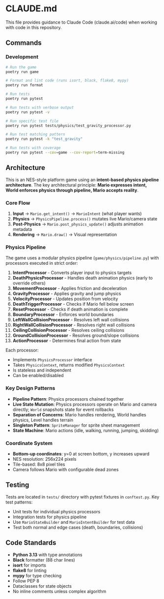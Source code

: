 # CLAUDE.md

This file provides guidance to Claude Code (claude.ai/code) when working with code in this repository.

## Commands

### Development

```bash
# Run the game
poetry run game

# Format and lint code (runs isort, black, flake8, mypy)
poetry run format

# Run tests
poetry run pytest

# Run tests with verbose output
poetry run pytest -v

# Run specific test file
poetry run pytest tests/physics/test_gravity_processor.py

# Run test matching pattern
poetry run pytest -k "test_gravity"

# Run tests with coverage
poetry run pytest --cov=game --cov-report=term-missing
```

## Architecture

This is an NES-style platform game using an **intent-based physics pipeline architecture**. The key architectural principle: **Mario expresses intent, World enforces physics through pipeline, Mario accepts reality**.

### Core Flow

1. **Input** → `Mario.get_intent()` → `MarioIntent` (what player wants)
2. **Physics** → `PhysicsPipeline.process()` mutates live Mario/camera state
3. **Post-Physics** → `Mario.post_physics_update()` adjusts animation metadata
4. **Rendering** → `Mario.draw()` → Visual representation

### Physics Pipeline

The game uses a modular physics pipeline (`game/physics/pipeline.py`) with processors executed in strict order:

1. **IntentProcessor** - Converts player input to physics targets
2. **DeathPhysicsProcessor** - Handles death animation physics (early to override others)
3. **MovementProcessor** - Applies friction and deceleration
4. **GravityProcessor** - Applies gravity and jump physics
5. **VelocityProcessor** - Updates position from velocity
6. **DeathTriggerProcessor** - Checks if Mario fell below screen
7. **ResetProcessor** - Checks if death animation is complete
8. **BoundaryProcessor** - Enforces world boundaries
9. **LeftWallCollisionProcessor** - Resolves left wall collisions
10. **RightWallCollisionProcessor** - Resolves right wall collisions
11. **CeilingCollisionProcessor** - Resolves ceiling collisions
12. **GroundCollisionProcessor** - Resolves ground/slope collisions
13. **ActionProcessor** - Determines final action from state

Each processor:

- Implements `PhysicsProcessor` interface
- Takes `PhysicsContext`, returns modified `PhysicsContext`
- Is stateless and independent
- Can be enabled/disabled

### Key Design Patterns

- **Pipeline Pattern**: Physics processors chained together
- **Live State Mutation**: Physics processors operate on Mario and camera directly; `World` snapshots state for event rollbacks
- **Separation of Concerns**: Mario handles rendering, World handles physics, Level handles terrain
- **Singleton Pattern**: `SpriteManager` for sprite sheet management
- **State Machine**: Mario actions (idle, walking, running, jumping, skidding)

### Coordinate System

- **Bottom-up coordinates**: y=0 at screen bottom, y increases upward
- NES resolution: 256x224 pixels
- Tile-based: 8x8 pixel tiles
- Camera follows Mario with configurable dead zones

## Testing

Tests are located in `tests/` directory with pytest fixtures in `conftest.py`. Key test patterns:

- Unit tests for individual physics processors
- Integration tests for physics pipeline
- Use `MarioStateBuilder` and `MarioIntentBuilder` for test data
- Test both normal and edge cases (death, boundaries, collisions)

## Code Standards

- **Python 3.13** with type annotations
- **Black** formatter (88 char lines)
- **isort** for imports
- **flake8** for linting
- **mypy** for type checking
- Follow PEP 8
- Dataclasses for state objects
- No inline comments unless complex algorithm
